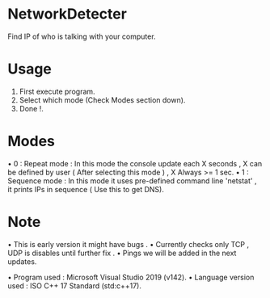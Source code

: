 # NetworkDetecter
  Find IP of who is talking with your computer.

# Usage
  1) First execute program.
  2) Select which mode (Check Modes section down).
  3) Done !.

# Modes
  • 0 : Repeat mode :
      In this mode the console update each X seconds , X can be defined by user ( After selecting this mode ) , X Always >= 1 sec.
  • 1 : Sequence mode :
      In this mode it uses pre-defined command line 'netstat' , it prints IPs in sequence ( Use this to get DNS).

# Note
  • This is early version it might have bugs .
  • Currently checks only TCP , UDP is disables until further fix .
  • Pings we will be added in the next updates.

  • Program used : Microsoft Visual Studio 2019 (v142).
  • Language version used : ISO C++ 17 Standard (std:c++17).
